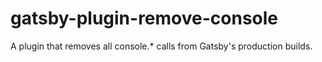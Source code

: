 # gatsby-plugin-remove-console
A plugin that removes all console.* calls from Gatsby's production builds.
